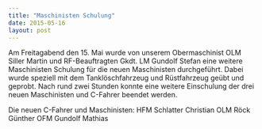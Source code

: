 ```yaml
---
title: "Maschinisten Schulung"
date: 2015-05-16
layout: post
---
```


Am Freitagabend den 15. Mai wurde von unserem Obermaschinist OLM Siller Martin und RF-Beauftragten Gkdt. LM Gundolf Stefan eine weitere Maschinisten Schulung für die neuen Maschinisten durchgeführt. Dabei wurde speziell mit dem Tanklöschfahrzeug und Rüstfahrzeug geübt und geprobt. Nach rund zwei Stunden konnte eine weitere Einschulung der drei neuen Maschinisten und C-Fahrer beendet werden.

Die neuen C-Fahrer und Maschinisten:
HFM Schlatter Christian
OLM Röck Günther
OFM Gundolf Mathias